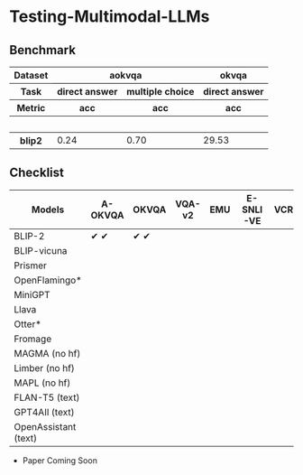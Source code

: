 # Testing-Multimodal-LLMs

## Benchmark


<table id="T_61b5e">
<thead>
<tr>
<th class="index_name level0">Dataset</th>
<th class="col_heading level0 col0" colspan="2" id="T_61b5e_level0_col0" style="border-bottom: 1px solid black;">aokvqa</th>
<th class="col_heading level0 col2" id="T_61b5e_level0_col2" style="border-bottom: 1px solid black;">okvqa</th>
</tr>
<tr>
<th class="index_name level1">Task</th>
<th class="col_heading level1 col0" id="T_61b5e_level1_col0">direct answer</th>
<th class="col_heading level1 col1" id="T_61b5e_level1_col1">multiple choice</th>
<th class="col_heading level1 col2" id="T_61b5e_level1_col2">direct answer</th>
</tr>
<tr>
<th class="index_name level2">Metric</th>
<th class="col_heading level2 col0" id="T_61b5e_level2_col0">acc</th>
<th class="col_heading level2 col1" id="T_61b5e_level2_col1">acc</th>
<th class="col_heading level2 col2" id="T_61b5e_level2_col2">acc</th>
</tr>
<tr>
<th class="index_name level0"></th>
<th class="blank col0"> </th>
<th class="blank col1"> </th>
<th class="blank col2"> </th>
</tr>
</thead>
<tbody>
<tr>
<th class="row_heading level0 row0" id="T_61b5e_level0_row0">blip2</th>
<td class="data row0 col0" id="T_61b5e_row0_col0">0.24</td>
<td class="data row0 col1" id="T_61b5e_row0_col1">0.70</td>
<td class="data row0 col2" id="T_61b5e_row0_col2">29.53</td>
</tr>
</tbody>
</table>
   

## Checklist




| Models              | A-OKVQA | OKVQA | VQA-v2 | EMU | E-SNLI-VE | VCR |
|---------------------|---------|-------|--------|-----|-----------|-----|
| BLIP-2              |&#x2714; &#x2714;|&#x2714; &#x2714;|        |     |           |     |
| BLIP-vicuna         |         |       |        |     |           |     |
| Prismer             |         |       |        |     |           |     |
| OpenFlamingo*       |         |       |        |     |           |     |
| MiniGPT             |         |       |        |     |           |     |
| Llava               |         |       |        |     |           |     |
| Otter*              |         |       |        |     |           |     |
| Fromage             |         |       |        |     |           |     |
| MAGMA (no hf)       |         |       |        |     |           |     |
| Limber (no hf)      |         |       |        |     |           |     |
| MAPL (no hf)        |         |       |        |     |           |     |
| FLAN-T5 (text)      |         |       |        |     |           |     |
| GPT4AIl (text)      |         |       |        |     |           |     |
| OpenAssistant (text)|         |       |        |     |           |     |
* Paper Coming Soon
